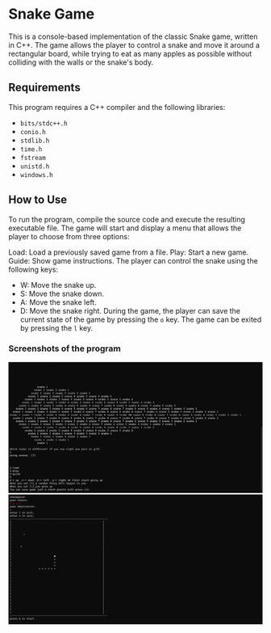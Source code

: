 # Snake Game
This is a console-based implementation of the classic Snake game, written in C++. The game allows the player to control a snake and move it around a rectangular board, while trying to eat as many apples as possible without colliding with the walls or the snake's body.

## Requirements
This program requires a C++ compiler and the following libraries:

- `bits/stdc++.h`
- `conio.h`
- `stdlib.h`
- `time.h`
- `fstream`
- `unistd.h`
- `windows.h`
## How to Use
To run the program, compile the source code and execute the resulting executable file. The game will start and display a menu that allows the player to choose from three options:

Load: Load a previously saved game from a file.
Play: Start a new game.
Guide: Show game instructions.
The player can control the snake using the following keys:

- W: Move the snake up.
- S: Move the snake down.
- A: Move the snake left.
- D: Move the snake right.
During the game, the player can save the current state of the game by pressing the `o` key. The game can be exited by pressing the `l` key.
### Screenshots of the program
![](screenShots/1.png)
![](screenShots/2.png)